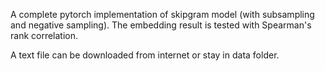 A complete pytorch implementation of skipgram model (with subsampling and negative sampling).
The embedding result is tested with Spearman's rank correlation.

A text file can be downloaded from internet or stay in data folder.
